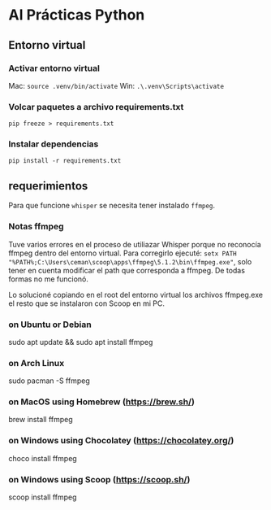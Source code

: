# AI Prácticas Python

## Entorno virtual
### Activar entorno virtual
Mac: `source .venv/bin/activate`
Win: `.\.venv\Scripts\activate`

### Volcar paquetes a archivo requirements.txt
`pip freeze > requirements.txt`

### Instalar dependencias
`pip install -r requirements.txt`

## requerimientos
Para que funcione `whisper` se necesita tener instalado `ffmpeg`.

### Notas ffmpeg
Tuve varios errores en el proceso de utiliazar Whisper porque no reconocía ffmpeg dentro del entorno virtual.
Para corregirlo ejecuté: `setx PATH "%PATH%;C:\Users\ceman\scoop\apps\ffmpeg\5.1.2\bin\ffmpeg.exe"`, solo tener en cuenta modificar el path que corresponda a ffmpeg. De todas formas no me funcionó.

Lo solucioné copiando en el root del entorno virtual los archivos ffmpeg.exe el resto que se instalaron con Scoop en mi PC.

### on Ubuntu or Debian
sudo apt update && sudo apt install ffmpeg

### on Arch Linux
sudo pacman -S ffmpeg

### on MacOS using Homebrew (https://brew.sh/)
brew install ffmpeg

### on Windows using Chocolatey (https://chocolatey.org/)
choco install ffmpeg

### on Windows using Scoop (https://scoop.sh/)
scoop install ffmpeg